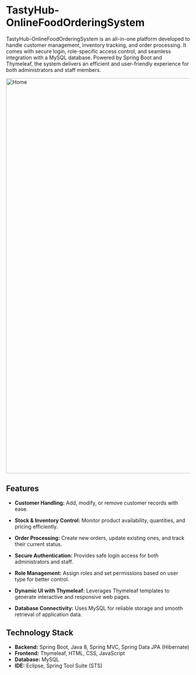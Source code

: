 # TastyHub-OnlineFoodOrderingSystem

TastyHub-OnlineFoodOrderingSystem is an all-in-one platform developed to handle customer management, inventory tracking, and order processing. It comes with secure login, role-specific access control, and seamless integration with a MySQL database. Powered by Spring Boot and Thymeleaf, the system delivers an efficient and user-friendly experience for both administrators and staff members.

<img width="1920" height="1080" alt="Home" src="https://github.com/user-attachments/assets/adeac578-d31a-417b-94c3-7d9ea16970da" />

## Features
- **Customer Handling:** Add, modify, or remove customer records with ease.

- **Stock & Inventory Control:** Monitor product availability, quantities, and pricing efficiently.

- **Order Processing:** Create new orders, update existing ones, and track their current status.

- **Secure Authentication:** Provides safe login access for both administrators and staff.

- **Role Management:** Assign roles and set permissions based on user type for better control.

- **Dynamic UI with Thymeleaf:** Leverages Thymeleaf templates to generate interactive and responsive web pages.

- **Database Connectivity:** Uses MySQL for reliable storage and smooth retrieval of application data.

## Technology Stack
- **Backend:** Spring Boot, Java 8, Spring MVC, Spring Data JPA (Hibernate)
- **Frontend:** Thymeleaf, HTML, CSS, JavaScript
- **Database:** MySQL
- **IDE:** Eclipse, Spring Tool Suite (STS)

  
